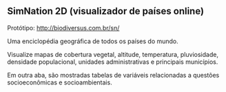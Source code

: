 ## SimNation 2D (visualizador de países online)

Protótipo: http://biodiversus.com.br/sn/

Uma enciclopédia geográfica de todos os países do mundo.

Visualize mapas de cobertura vegetal, altitude, temperatura, pluviosidade, densidade populacional, unidades administrativas e principais municípios.

Em outra aba, são mostradas tabelas de variáveis relacionadas a questões socioeconômicas e socioambientais.
